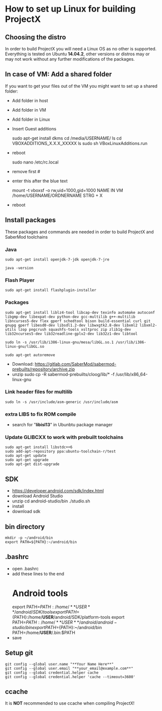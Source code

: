 # How to set up Linux for building ProjectX

## Choosing the distro

In order to build ProjectX you will need a Linux OS as no other is supported. Everything is tested on Ubuntu **14.04.2**, other versions or distros may or may not work without any further modifications of the packages.

## In case of VM: Add a shared folder

If you want to get your files out of the VM you might want to set up a shared folder:

* Add folder in host
* Add folder in VM
* Add folder in Linux
* Insert Guest additions

	sudo apt-get install dkms
	cd /media/USERNAME/
	ls
	cd VBOXADDITIONS_X.X.X_XXXXX
	ls
	sudo sh VBoxLinuxAdditions.run
* reboot

	sudo nano /etc/rc.local
* remove first #
* enter this after the blue text

	mount -t vboxsf -o rw,uid=1000,gid=1000 NAME IN VM /home/USERNAME/ORDNERNAME
	STRG + X
* reboot

## Install packages

These packages and commands are needed in order to build ProjectX and SaberMod toolchains

### Java

	sudo apt-get install openjdk-7-jdk openjdk-7-jre

	java -version

### Flash Player

	sudo apt-get install flashplugin-installer

### Packages

	sudo apt-get install liblz4-tool libcap-dev texinfo automake autoconf libgmp-dev libexpat-dev python-dev gcc-multilib g++-multilib libncurses5-dev flex gperf schedtool bison build-essential curl git gnupg gperf libesd0-dev libsdl1.2-dev libwxgtk2.8-dev libxml2 libxml2-utils lzop pngcrush squashfs-tools xsltproc zip zlib1g-dev lib32ncurses5-dev lib32readline-gplv2-dev lib32z1-dev libtool

	sudo ln -s /usr/lib/i386-linux-gnu/mesa/libGL.so.1 /usr/lib/i386-linux-gnu/libGL.so

	sudo apt-get autoremove

* Download: https://gitlab.com/SaberMod/sabermod-prebuilts/repository/archive.zip
* unzip
	sudo cp -R sabermod-prebuilts/cloog/lib/* -f /usr/lib/x86_64-linux-gnu

### Link header files for multilib

	sudo ln -s /usr/include/asm-generic /usr/include/asm

### extra LIBS to fix ROM compile

* search for "**libisl13**" in Ubunbtu package manager

### Update GLIBCXX to work with prebuilt toolchains

	sudo apt-get install libstdc++6
	sudo add-apt-repository ppa:ubuntu-toolchain-r/test 
	sudo apt-get update
	sudo apt-get upgrade
	sudo apt-get dist-upgrade

## SDK

* https://developer.android.com/sdk/index.html
* download Android Studio 
* unzip
	cd android-studio/bin
	./studio.sh
* install
* download sdk

## bin directory

	mkdir -p ~/android/bin
	export PATH=${PATH}:~/android/bin

## .bashrc

* open .bashrc
* add these lines to the end
	# Android tools
	export PATH=${PATH}:/home/**USER**/android/SDK/tools
	export PATH=${PATH}:/home/**USER**/android/SDK/platform-tools
	export PATH=${PATH}:/home/**USER**/android/android-studio/bin
	export PATH=${PATH}:~/android/bin
	PATH=/home/**USER**/.bin:$PATH 
* save

## Setup git

	git config --global user.name "**Your Name Here**"
	git config --global user.email "**your_email@example.com**"
	git config --global credential.helper cache
	git config --global credential.helper 'cache --timeout=3600'

## ccache

It is **NOT** recommended to use ccache when compiling ProjectX!
